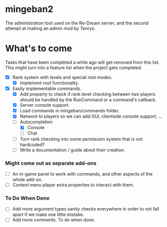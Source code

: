 # mingeban2

The administration tool used on the Re-Dream server, and the second attempt at making an admin mod by Tenrys.

# What's to come

Tasks that have been completed a while ago will get removed from this list.
This might turn into a feature list when the project gets completed. 

- [x] Rank system with levels and special root modes.
    - [x] Implement root functionality.
- [x] Easily implementable commands.
    - [x] Add property to check if rank level checking between two players should be handled by the RunCommand or a command's callback.
    - [x] Server console support.
    - [x] Load commands in mingeban/commands folder.
    - [x] Network to players so we can add GUI, clientside console support, ...
    - [ ] Autocompletion
        - [x] Console
        - [ ] Chat
    - [ ] Turn rank checking into some permission system that is not hardcoded?
    - [ ] Write a documentation / guide about their creation.

### Might come out as separate add-ons

- [ ] An in-game panel to work with commands, and other aspects of the whole add-on.
- [ ] Context menu player extra properties to interact with them.

### To Do When Done

- [ ] Add more argument types sanity checks everywhere in order to not fall apart if we make one little mistake.
- [ ] Add more comments. To do when done.